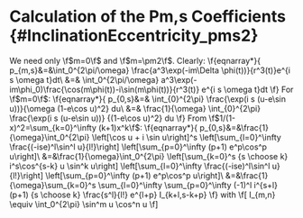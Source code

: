 Calculation of the Pm,s Coefficients {#InclinationEccentricity_pms2}
=============================================

We need only \f$m=0\f$ and \f$m=\pm2\f$.
Clearly:
\f{eqnarray*}{
	p_{m,s}&=&\int_0^{2\pi/\omega} 
		\frac{a^3\exp(-im\Delta \phi(t))}{r^3(t)}e^{i s \omega t}dt\\
	&=& \int_0^{2\pi/\omega} 
		a^3\exp(-im\phi_0)\frac{\cos(m\phi(t))-i\sin(m\phi(t))}{r^3(t)} 
		e^{i s \omega t}dt
\f}
For \f$m=0\f$:
\f{eqnarray*}{
	p_{0,s}&=& \int_{0}^{2\pi} 
		\frac{\exp(i s (u-e\sin u))}{\omega (1-e\cos u)^2} du\\
	&=& \frac{1}{\omega}
		\int_{0}^{2\pi} \frac{\exp(i s (u-e\sin u))} {(1-e\cos u)^2} du
\f}
From \f$1/(1-x)^2=\sum_{k=0}^\infty (k+1)x^k\f$:
\f{eqnarray*}{
	p_{0,s}&=&\frac{1}{\omega}\int_0^{2\pi} 
		\left[\cos u + i \sin u\right]^s 
		\left[\sum_{l=0}^\infty \frac{(-ise)^l\sin^l u}{l!}\right]
		\left[\sum_{p=0}^\infty (p+1) e^p\cos^p u\right]\\
	&=&\frac{1}{\omega}\int_0^{2\pi} 
		\left[\sum_{k=0}^s {s \choose k} i^s\cos^{s-k} u \sin^k u\right]
		\left[\sum_{l=0}^\infty \frac{(-ise)^l\sin^l u}{l!}\right]
		\left[\sum_{p=0}^\infty (p+1) e^p\cos^p u\right]\\
	&=&\frac{1}{\omega}\sum_{k=0}^s \sum_{l=0}^\infty \sum_{p=0}^\infty 
			(-1)^l i^{s+l} (p+1) {s \choose k} \frac{s^l}{l!} e^{l+p}
			I_{k+l,s-k+p}
\f}
with
\f[
	I_{m,n} \equiv \int_0^{2\pi} \sin^m u \cos^n u
\f]
